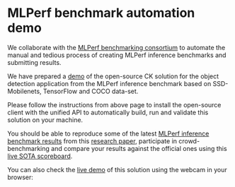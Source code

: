 # MLPerf benchmark automation demo

We collaborate with the [MLPerf benchmarking consortium](https://mlperf.org)
to automate the manual and tedious process of creating MLPerf inference 
benchmarks and submitting results.

We have prepared a [demo](https://cKnowledge.io/solution/demo-obj-detection-coco-tf-cpu-benchmark-linux-portable-workflows)
of the open-source CK solution  for the object detection application from the MLPerf inference benchmark 
based on SSD-Mobilenets, TensorFlow and COCO data-set.

Please follow the instructions from above page to install the open-source client 
with the unified API to automatically build, run and validate 
this solution on your machine.

You should be able to reproduce some of the latest 
[MLPerf inference benchmark results](https://mlperf.org/inference-results)
from this [research paper](https://cKnowledge.io/c/lib/d0e50ebb5b9d4ec9),
participate in crowd-benchmarking and compare your results against the official ones using 
this [live SOTA scoreboard](https://cKnowledge.io/result/sota-mlperf-object-detection-v0.5-crowd-benchmarking).

You can also check the [live demo](https://cKnowledge.io/solution/demo-obj-detection-coco-tf-cpu-webcam-linux-azure/#test) 
of this solution using the webcam in your browser:
